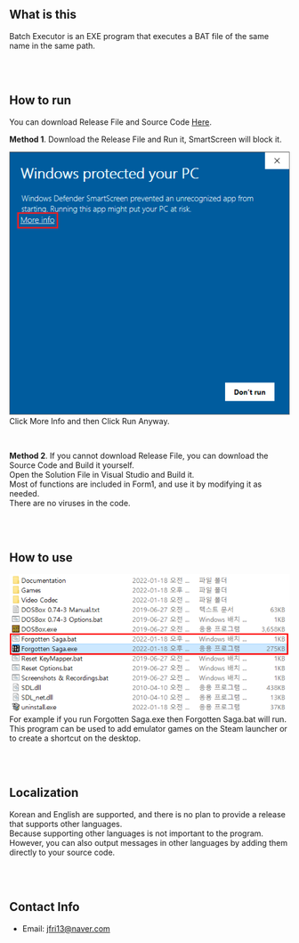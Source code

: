 ## What is this
Batch Executor is an EXE program that executes a BAT file of the same name in the same path.

<br><br>

## How to run
You can download Release File and Source Code [Here](https://github.com/jfri13/Batch-Executor/releases).

**Method 1**. Download the Release File and Run it, SmartScreen will block it.

![smartscreen](Images/smartscreen.png)\
Click More Info and then Click Run Anyway.

<br>

**Method 2**. If you cannot download Release File, you can download the Source Code and Build it yourself.\
Open the Solution File in Visual Studio and Build it.\
Most of functions are included in Form1, and use it by modifying it as needed.\
There are no viruses in the code.

<br><br>

## How to use
![01](Images/01.png)
For example if you run Forgotten Saga.exe then Forgotten Saga.bat will run.\
This program can be used to add emulator games on the Steam launcher or to create a shortcut on the desktop.

<br><br>

## Localization
Korean and English are supported, and there is no plan to provide a release that supports other languages.\
Because supporting other languages ​​is not important to the program.\
However, you can also output messages in other languages ​​by adding them directly to your source code.

<br><br>

## Contact Info
* Email: jfri13@naver.com
